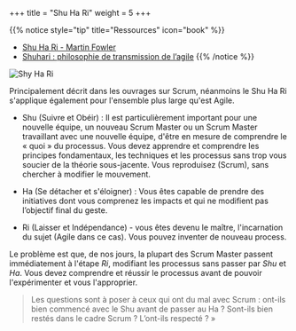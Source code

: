 +++
title = "Shu Ha Ri"
weight = 5
+++

{{% notice style="tip" title="Ressources" icon="book" %}}
- [Shu Ha Ri - Martin Fowler](https://martinfowler.com/bliki/ShuHaRi.html)
- [Shuhari : philosophie de transmission de l’agile](https://blog.myagilepartner.fr/index.php/2017/07/04/shuhari/)
{{% /notice %}}

![Shy Ha Ri](shuhari.png)

Principalement décrit dans les ouvrages sur Scrum, néanmoins le Shu Ha Ri s'applique également pour l'ensemble plus large qu'est Agile.

- Shu (Suivre et Obéir) : Il est particulièrement important pour une nouvelle équipe, un nouveau Scrum Master ou un Scrum Master travaillant avec une nouvelle équipe, d'être en mesure de comprendre le « quoi » du processus. Vous devez apprendre et comprendre les principes fondamentaux, les techniques et les processus sans trop vous soucier de la théorie sous-jacente. Vous reproduisez (Scrum), sans chercher à modifier le mouvement.

- Ha (Se détacher et s'éloigner) : Vous êtes capable de prendre des initiatives dont vous comprenez les impacts et qui ne modifient pas l’objectif final du geste.

- Ri (Laisser et Indépendance) - vous êtes devenu le maître, l'incarnation du sujet (Agile dans ce cas). Vous pouvez inventer de nouveau process.

Le problème est que, de nos jours, la plupart des Scrum Master passent immédiatement à l'étape *Ri*, modifiant les processus sans passer par *Shu* et *Ha*. Vous devez comprendre et réussir le processus avant de pouvoir l'expérimenter et vous l'approprier. 
          
> Les questions sont à poser à ceux qui ont du mal avec Scrum : ont-ils bien commencé avec le Shu avant de passer au Ha ? Sont-ils bien restés dans le cadre Scrum ? L’ont-ils respecté ? »
